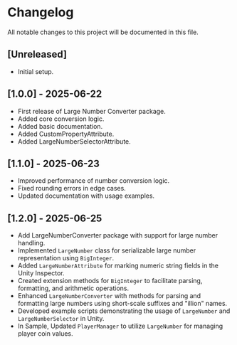 # Changelog

All notable changes to this project will be documented in this file.

## [Unreleased]

- Initial setup.

## [1.0.0] - 2025-06-22

- First release of Large Number Converter package.
- Added core conversion logic.
- Added basic documentation.
- Added CustomPropertyAttribute.
- Added LargeNumberSelectorAttribute.

## [1.1.0] - 2025-06-23
- Improved performance of number conversion logic.
- Fixed rounding errors in edge cases.
- Updated documentation with usage examples.

## [1.2.0] - 2025-06-25
- Add LargeNumberConverter package with support for large number handling.
- Implemented `LargeNumber` class for serializable large number representation using `BigInteger`.
- Added `LargeNumberAttribute` for marking numeric string fields in the Unity Inspector.
- Created extension methods for `BigInteger` to facilitate parsing, formatting, and arithmetic operations.
- Enhanced `LargeNumberConverter` with methods for parsing and formatting large numbers using short-scale suffixes and "illion" names.
- Developed example scripts demonstrating the usage of `LargeNumber` and `LargeNumberSelector` in Unity.
- In Sample, Updated `PlayerManager` to utilize `LargeNumber` for managing player coin values.
